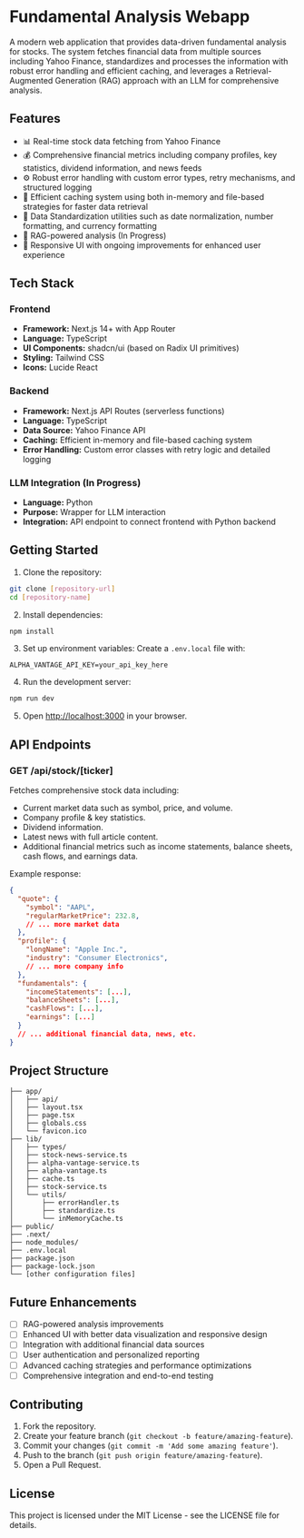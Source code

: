 # Fundamental Analysis Webapp

A modern web application that provides data-driven fundamental analysis for stocks. The system fetches financial data from multiple sources including Yahoo Finance, standardizes and processes the information with robust error handling and efficient caching, and leverages a Retrieval-Augmented Generation (RAG) approach with an LLM for comprehensive analysis.

## Features

- 📊 Real-time stock data fetching from Yahoo Finance
- 💰 Comprehensive financial metrics including company profiles, key statistics, dividend information, and news feeds
- ⚙️ Robust error handling with custom error types, retry mechanisms, and structured logging
- 🔄 Efficient caching system using both in-memory and file-based strategies for faster data retrieval
- 🧮 Data Standardization utilities such as date normalization, number formatting, and currency formatting
- 🤖 RAG-powered analysis (In Progress)
- 🎨 Responsive UI with ongoing improvements for enhanced user experience

## Tech Stack

### Frontend
- **Framework:** Next.js 14+ with App Router
- **Language:** TypeScript
- **UI Components:** shadcn/ui (based on Radix UI primitives)
- **Styling:** Tailwind CSS
- **Icons:** Lucide React

### Backend
- **Framework:** Next.js API Routes (serverless functions)
- **Language:** TypeScript
- **Data Source:** Yahoo Finance API
- **Caching:** Efficient in-memory and file-based caching system
- **Error Handling:** Custom error classes with retry logic and detailed logging

### LLM Integration (In Progress)
- **Language:** Python
- **Purpose:** Wrapper for LLM interaction
- **Integration:** API endpoint to connect frontend with Python backend

## Getting Started

1. Clone the repository:
```bash
git clone [repository-url]
cd [repository-name]
```

2. Install dependencies:
```bash
npm install
```

3. Set up environment variables:
Create a `.env.local` file with:
```env
ALPHA_VANTAGE_API_KEY=your_api_key_here
```

4. Run the development server:
```bash
npm run dev
```

5. Open [http://localhost:3000](http://localhost:3000) in your browser.

## API Endpoints

### GET /api/stock/[ticker]
Fetches comprehensive stock data including:
- Current market data such as symbol, price, and volume.
- Company profile & key statistics.
- Dividend information.
- Latest news with full article content.
- Additional financial metrics such as income statements, balance sheets, cash flows, and earnings data.

Example response:
```json
{
  "quote": {
    "symbol": "AAPL",
    "regularMarketPrice": 232.8,
    // ... more market data
  },
  "profile": {
    "longName": "Apple Inc.",
    "industry": "Consumer Electronics",
    // ... more company info
  },
  "fundamentals": {
    "incomeStatements": [...],
    "balanceSheets": [...],
    "cashFlows": [...],
    "earnings": [...]
  }
  // ... additional financial data, news, etc.
}
```

## Project Structure

```
├── app/
│   ├── api/
│   ├── layout.tsx
│   ├── page.tsx
│   ├── globals.css
│   └── favicon.ico
├── lib/
│   ├── types/
│   ├── stock-news-service.ts
│   ├── alpha-vantage-service.ts
│   ├── alpha-vantage.ts
│   ├── cache.ts
│   ├── stock-service.ts
│   └── utils/
│       ├── errorHandler.ts
│       ├── standardize.ts
│       └── inMemoryCache.ts
├── public/
├── .next/
├── node_modules/
├── .env.local
├── package.json
├── package-lock.json
└── [other configuration files]
```

## Future Enhancements

- [ ] RAG-powered analysis improvements
- [ ] Enhanced UI with better data visualization and responsive design
- [ ] Integration with additional financial data sources
- [ ] User authentication and personalized reporting
- [ ] Advanced caching strategies and performance optimizations
- [ ] Comprehensive integration and end-to-end testing

## Contributing

1. Fork the repository.
2. Create your feature branch (`git checkout -b feature/amazing-feature`).
3. Commit your changes (`git commit -m 'Add some amazing feature'`).
4. Push to the branch (`git push origin feature/amazing-feature`).
5. Open a Pull Request.

## License

This project is licensed under the MIT License - see the LICENSE file for details.
